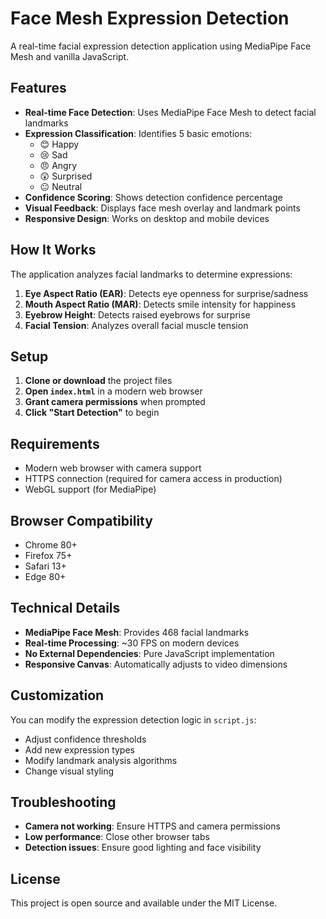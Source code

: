 # Face Mesh Expression Detection

A real-time facial expression detection application using MediaPipe Face Mesh and vanilla JavaScript.

## Features

- **Real-time Face Detection**: Uses MediaPipe Face Mesh to detect facial landmarks
- **Expression Classification**: Identifies 5 basic emotions:
  - 😊 Happy
  - 😢 Sad
  - 😠 Angry
  - 😲 Surprised
  - 😐 Neutral
- **Confidence Scoring**: Shows detection confidence percentage
- **Visual Feedback**: Displays face mesh overlay and landmark points
- **Responsive Design**: Works on desktop and mobile devices

## How It Works

The application analyzes facial landmarks to determine expressions:

1. **Eye Aspect Ratio (EAR)**: Detects eye openness for surprise/sadness
2. **Mouth Aspect Ratio (MAR)**: Detects smile intensity for happiness
3. **Eyebrow Height**: Detects raised eyebrows for surprise
4. **Facial Tension**: Analyzes overall facial muscle tension

## Setup

1. **Clone or download** the project files
2. **Open `index.html`** in a modern web browser
3. **Grant camera permissions** when prompted
4. **Click "Start Detection"** to begin

## Requirements

- Modern web browser with camera support
- HTTPS connection (required for camera access in production)
- WebGL support (for MediaPipe)

## Browser Compatibility

- Chrome 80+
- Firefox 75+
- Safari 13+
- Edge 80+

## Technical Details

- **MediaPipe Face Mesh**: Provides 468 facial landmarks
- **Real-time Processing**: ~30 FPS on modern devices
- **No External Dependencies**: Pure JavaScript implementation
- **Responsive Canvas**: Automatically adjusts to video dimensions

## Customization

You can modify the expression detection logic in `script.js`:

- Adjust confidence thresholds
- Add new expression types
- Modify landmark analysis algorithms
- Change visual styling

## Troubleshooting

- **Camera not working**: Ensure HTTPS and camera permissions
- **Low performance**: Close other browser tabs
- **Detection issues**: Ensure good lighting and face visibility

## License

This project is open source and available under the MIT License.
